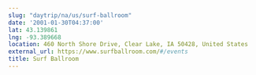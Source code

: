 ```yaml
---
slug: "daytrip/na/us/surf-ballroom"
date: '2001-01-30T04:37:00'
lat: 43.139861
lng: -93.389668
location: 460 North Shore Drive, Clear Lake, IA 50428, United States
external_url: https://www.surfballroom.com/#/events
title: Surf Ballroom
---
```



